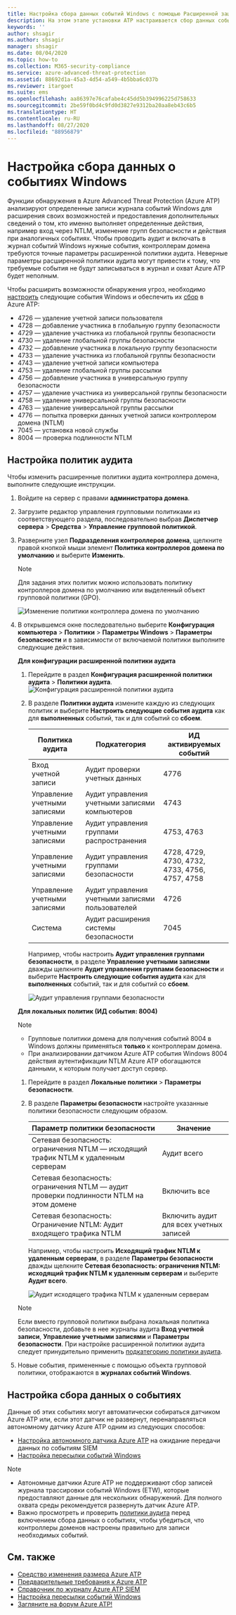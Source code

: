 ```yaml
---
title: Настройка сбора данных событий Windows с помощью Расширенной защиты от угроз Azure
description: На этом этапе установки ATP настраивается сбор данных событий Windows.
keywords: ''
author: shsagir
ms.author: shsagir
manager: shsagir
ms.date: 08/04/2020
ms.topic: how-to
ms.collection: M365-security-compliance
ms.service: azure-advanced-threat-protection
ms.assetid: 88692d1a-45a3-4d54-a549-4b5bba6c037b
ms.reviewer: itargoet
ms.suite: ems
ms.openlocfilehash: aa86397e76cafabe4c45dd5b394996225d758633
ms.sourcegitcommit: 2be59f0bd4c9fd0d3827e9312ba20aa8eb43c6b5
ms.translationtype: HT
ms.contentlocale: ru-RU
ms.lasthandoff: 08/27/2020
ms.locfileid: "88956879"
---
```

# <a name="configure-windows-event-collection"></a>Настройка сбора данных о событиях Windows

Функции обнаружения в Azure Advanced Threat Protection (Azure ATP) анализируют определенные записи журнала событий Windows для расширения своих возможностей и предоставления дополнительных сведений о том, кто именно выполняет определенные действия, например вход через NTLM, изменение групп безопасности и действия при аналогичных событиях. Чтобы проводить аудит и включать в журнал событий Windows нужные события, контроллерам домена требуются точные параметры расширенной политики аудита. Неверные параметры расширенной политики аудита могут привести к тому, что требуемые события не будут записываться в журнал и охват Azure ATP будет неполным.

Чтобы расширить возможности обнаружения угроз, необходимо [настроить](#configure-audit-policies) следующие события Windows и обеспечить их [сбор](#configure-event-collection) в Azure ATP:

- 4726 — удаление учетной записи пользователя
- 4728 — добавление участника в глобальную группу безопасности
- 4729 — удаление участника из глобальной группы безопасности
- 4730 — удаление глобальной группы безопасности
- 4732 — добавление участника в локальную группу безопасности
- 4733 — удаление участника из глобальной группы безопасности
- 4743 — удаление учетной записи компьютера
- 4753 — удаление глобальной группы рассылки
- 4756 — добавление участника в универсальную группу безопасности
- 4757 — удаление участника из универсальной группы безопасности
- 4758 — удаление универсальной группы безопасности
- 4763 — удаление универсальной группы рассылки
- 4776 — попытка проверки данных учетной записи контроллером домена (NTLM)
- 7045 — установка новой службы
- 8004 — проверка подлинности NTLM

## <a name="configure-audit-policies"></a>Настройка политик аудита

Чтобы изменить расширенные политики аудита контроллера домена, выполните следующие инструкции.

1. Войдите на сервер с правами **администратора домена**.
1. Загрузите редактор управления групповыми политиками из соответствующего раздела, последовательно выбрав **Диспетчер сервера** > **Средства** > **Управление групповой политикой**.
1. Разверните узел **Подразделения контроллеров домена**, щелкните правой кнопкой мыши элемент **Политика контроллеров домена по умолчанию** и выберите **Изменить**.

    > [!NOTE]
    > Для задания этих политик можно использовать политику контроллеров домена по умолчанию или выделенный объект групповой политики (GPO).

    ![Изменение политики контроллера домена по умолчанию](media/atp-advanced-audit-policy-check-step-1.png)

1. В открывшемся окне последовательно выберите **Конфигурация компьютера** > **Политики** > **Параметры Windows** > **Параметры безопасности** и в зависимости от включаемой политики выполните следующие действия.

    **Для конфигурации расширенной политики аудита**

    1. Перейдите в раздел **Конфигурация расширенной политики аудита** > **Политики аудита**.
        ![Конфигурация расширенной политики аудита](media/atp-advanced-audit-policy-check-step-2.png)
    1. В разделе **Политики аудита** измените каждую из следующих политик и выберите **Настроить следующие события аудита** как для **выполненных** событий, так и для событий со **сбоем**.

        | Политика аудита | Подкатегория | ИД активируемых событий |
        | --- |---|---|
        | Вход учетной записи | Аудит проверки учетных данных | 4776 |
        | Управление учетными записями | Аудит управления учетными записями компьютеров | 4743 |
        | Управление учетными записями | Аудит управления группами распространения | 4753, 4763 |
        | Управление учетными записями | Аудит управления группами безопасности | 4728, 4729, 4730, 4732, 4733, 4756, 4757, 4758 |
        | Управление учетными записями | Аудит управления учетными записями пользователей | 4726 |
        | Система | Аудит расширения системы безопасности | 7045 |

        Например, чтобы настроить **Аудит управления группами безопасности**, в разделе **Управление учетными записями** дважды щелкните **Аудит управления группами безопасности** и выберите **Настроить следующие события аудита** как для **выполненных** событий, так и для событий со **сбоем**.

        ![Аудит управления группами безопасности](media/atp-advanced-audit-policy-check-step-4.png)

    <a name="ntlm-authentication-using-windows-event-8004"></a> **Для локальных политик (ИД события: 8004)**

    > [!NOTE]
    >
    > - Групповые политики домена для получения событий 8004 в Windows должны применяться **только** к контроллерам домена.
    > - При анализировании датчиком Azure ATP события Windows 8004 действия аутентификации NTLM Azure ATP обогащаются данными, к которым получает доступ сервер.

    1. Перейдите в раздел **Локальные политики** > **Параметры безопасности**.
    1. В разделе **Параметры безопасности** настройте указанные политики безопасности следующим образом.

        | Параметр политики безопасности | Значение |
        |---|---|
        | Сетевая безопасность: ограничения NTLM — исходящий трафик NTLM к удаленным серверам | Аудит всего |
        | Сетевая безопасность: ограничения NTLM — аудит проверки подлинности NTLM на этом домене | Включить все |
        | Сетевая безопасность: Ограничение NTLM: Аудит входящего трафика NTLM | Включить аудит для всех учетных записей |

        Например, чтобы настроить **Исходящий трафик NTLM к удаленным серверам**, в разделе **Параметры безопасности** дважды щелкните **Сетевая безопасность: ограничения NTLM: исходящий трафик NTLM к удаленным серверам** и выберите **Аудит всего**.

        ![Аудит исходящего трафика NTLM к удаленным серверам](media/atp-advanced-audit-policy-check-step-3.png)

    > [!NOTE]
    > Если вместо групповой политики выбрана локальная политика безопасности, добавьте в нее журналы аудита **Вход учетной записи**, **Управление учетными записями** и **Параметры безопасности**. При настройке расширенной политики аудита следует принудительно применить [подкатегорию политики аудита](/windows/security/threat-protection/security-policy-settings/audit-force-audit-policy-subcategory-settings-to-override).

1. Новые события, примененные с помощью объекта групповой политики, отображаются в **журналах событий Windows**.

<!--
## Azure ATP Advanced Audit Policy check

To make it easier to verify the current status of each of your domain controller's Advanced Audit Policies, Azure ATP automatically checks your existing Advanced Audit Policies and issues health alerts for policy settings that require modification. Each health alert provides specific details of the domain controller, the problematic policy as well as remediation suggestions.

![Advanced Audit Policy Health Alert](media/atp-health-alert-audit.png)

Advanced Security Audit Policy is enabled via **Default Domain Controllers Policy** GPO. These audit events are recorded on the domain controller's Windows Events.
-->

## <a name="configure-event-collection"></a>Настройка сбора данных о событиях

Данные об этих событиях могут автоматически собираться датчиком Azure ATP или, если этот датчик не развернут, перенаправляться автономному датчику Azure ATP одним из следующих способов:

- [Настройка автономного датчика Azure ATP](configure-event-forwarding.md) на ожидание передачи данных по событиям SIEM
- [Настройка пересылки событий Windows](configure-event-forwarding.md)

> [!NOTE]
>
> - Автономные датчики Azure ATP не поддерживают сбор записей журнала трассировки событий Windows (ETW), которые предоставляют данные для нескольких обнаружений. Для полного охвата среды рекомендуется развернуть датчик Azure ATP.
> - Важно просмотреть и проверить [политики аудита]() перед включением сбора данных о событиях, чтобы убедиться, что контроллеры доменов настроены правильно для записи необходимых событий.

## <a name="see-also"></a>См. также

- [Средство изменения размера Azure ATP](https://aka.ms/aatpsizingtool)
- [Предварительные требования к Azure ATP](atp-prerequisites.md)
- [Справочник по журналу Azure ATP SIEM](cef-format-sa.md)
- [Настройка пересылки событий Windows](configure-event-forwarding.md)
- [Загляните на форум Azure ATP!](https://aka.ms/azureatpcommunity)